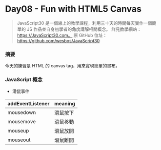 # Day08 - Fun with HTML5 Canvas

> JavaScript30 是一個線上的教學課程，利用三十天的時間每天實作一個簡單的 JS 作品並自身初學者的角度講解相關概念。
> 詳見教學網站：https://JavaScript30.com。
> 原 GitHub 位址：https://github.com/wesbos/JavaScript30

### 摘要

今天的練習是 HTML 的 canvas tag，用來實現簡單的畫布。

### JavaScript 概念

- 滑鼠事件

| addEventListener | meaning |
| --- | --- |
| mousedown | 滑鼠按下 |
| mousemove | 滑鼠移動 |
| mouseup | 滑鼠放開 |
| mouseout | 滑鼠離開 |